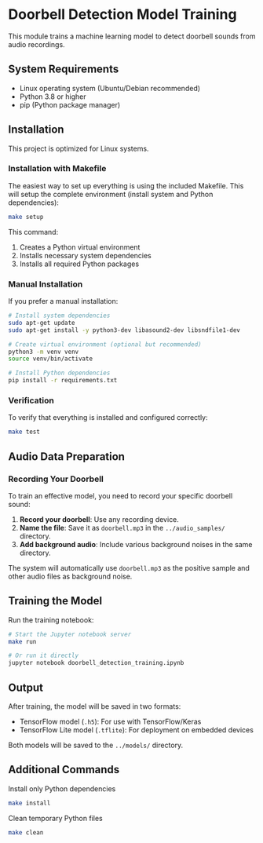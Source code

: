 # Doorbell Detection Model Training

This module trains a machine learning model to detect doorbell sounds from audio recordings.

## System Requirements

- Linux operating system (Ubuntu/Debian recommended)
- Python 3.8 or higher
- pip (Python package manager)

## Installation

This project is optimized for Linux systems.

### Installation with Makefile

The easiest way to set up everything is using the included Makefile. This will setup the complete environment (install system and Python dependencies):

```bash
make setup
```

This command:
1. Creates a Python virtual environment
2. Installs necessary system dependencies
3. Installs all required Python packages

### Manual Installation

If you prefer a manual installation:

```bash
# Install system dependencies
sudo apt-get update
sudo apt-get install -y python3-dev libasound2-dev libsndfile1-dev

# Create virtual environment (optional but recommended)
python3 -m venv venv
source venv/bin/activate

# Install Python dependencies
pip install -r requirements.txt
```

### Verification

To verify that everything is installed and configured correctly:

```bash
make test
```

## Audio Data Preparation

### Recording Your Doorbell

To train an effective model, you need to record your specific doorbell sound:

1. **Record your doorbell**: Use any recording device.
2. **Name the file**: Save it as `doorbell.mp3` in the `../audio_samples/` directory.
3. **Add background audio**: Include various background noises in the same directory.

The system will automatically use `doorbell.mp3` as the positive sample and other audio files as background noise.


## Training the Model

Run the training notebook:

```bash
# Start the Jupyter notebook server
make run

# Or run it directly
jupyter notebook doorbell_detection_training.ipynb
```

## Output

After training, the model will be saved in two formats:

- TensorFlow model (`.h5`): For use with TensorFlow/Keras
- TensorFlow Lite model (`.tflite`): For deployment on embedded devices

Both models will be saved to the `../models/` directory.


## Additional Commands

Install only Python dependencies
```bash
make install
```

Clean temporary Python files
```bash
make clean
```